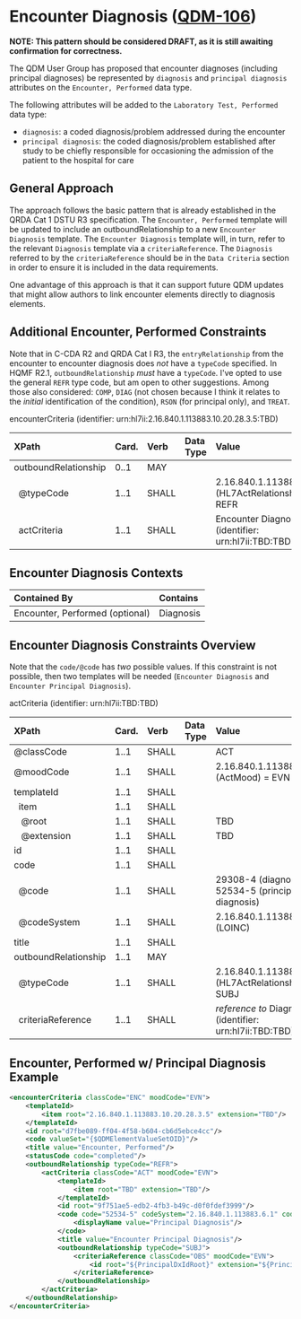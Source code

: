 Encounter Diagnosis ([QDM-106](http://jira.oncprojectracking.org/browse/QDM-106)\)
==================================================================================

**NOTE: This pattern should be considered DRAFT, as it is still awaiting confirmation for correctness.**

The QDM User Group has proposed that encounter diagnoses (including principal diagnoses) be represented by `diagnosis` and `principal diagnosis` attributes on the `Encounter, Performed` data type.

The following attributes will be added to the `Laboratory Test, Performed` data type:

-	`diagnosis`: a coded diagnosis/problem addressed during the encounter
-	`principal diagnosis`: the coded diagnosis/problem established after study to be chiefly responsible for occasioning the admission of the patient to the hospital for care

General Approach
----------------

The approach follows the basic pattern that is already established in the QRDA Cat 1 DSTU R3 specification. The `Encounter, Performed` template will be updated to include an outboundRelationship to a new `Encounter Diagnosis` template. The `Encounter Diagnosis` template will, in turn, refer to the relevant `Diagnosis` template via a `criteriaReference`. The `Diagnosis` referred to by the `criteriaReference` should be in the `Data Criteria` section in order to ensure it is included in the data requirements.

One advantage of this approach is that it can support future QDM updates that might allow authors to link encounter elements directly to diagnosis elements.

Additional Encounter, Performed Constraints
-------------------------------------------

Note that in C-CDA R2 and QRDA Cat I R3, the `entryRelationship` from the encounter to encounter diagnosis does *not* have a `typeCode` specified. In HQMF R2.1, `outboundRelationship` *must* have a `typeCode`. I've opted to use the general `REFR` type code, but am open to other suggestions. Among those also considered: `COMP`, `DIAG` (not chosen because I think it relates to the *initial* identification of the condition), `RSON` (for principal only), and `TREAT`.

encounterCriteria (identifier: urn:hl7ii:2.16.840.1.113883.10.20.28.3.5:TBD)

| XPath                | Card. | Verb  | Data Type | Value                                                    | QDM Attribute                  |
|:---------------------|:------|:------|:----------|:---------------------------------------------------------|:-------------------------------|
| outboundRelationship | 0..1  | MAY   |           |                                                          |                                |
| &nbsp; @typeCode     | 1..1  | SHALL |           | 2.16.840.1.113883.5.1002 (HL7ActRelationshipType) = REFR |                                |
| &nbsp; actCriteria   | 1..1  | SHALL |           | Encounter Diagnosis (identifier: urn:hl7ii:TBD:TBD       | diagnosis, principal diagnosis |

Encounter Diagnosis Contexts
----------------------------

| Contained By                    | Contains  |
|:--------------------------------|:----------|
| Encounter, Performed (optional) | Diagnosis |

Encounter Diagnosis Constraints Overview
----------------------------------------

Note that the `code/@code` has *two* possible values. If this constraint is not possible, then two templates will be needed (`Encounter Diagnosis` and `Encounter Principal Diagnosis`).

actCriteria (identifier: urn:hl7ii:TBD:TBD)

| XPath                    | Card. | Verb  | Data Type | Value                                                    | QDM Attribute                  |
|:-------------------------|:------|:------|:----------|:---------------------------------------------------------|:-------------------------------|
| @classCode               | 1..1  | SHALL |           | ACT                                                      |                                |
| @moodCode                | 1..1  | SHALL |           | 2.16.840.1.113883.5.1001 (ActMood) = EVN                 |                                |
| templateId               | 1..1  | SHALL |           |                                                          |                                |
| &nbsp; item              | 1..1  | SHALL |           |                                                          |                                |
| &nbsp;&nbsp; @root       | 1..1  | SHALL |           | TBD                                                      |                                |
| &nbsp;&nbsp; @extension  | 1..1  | SHALL |           | TBD                                                      |                                |
| id                       | 1..1  | SHALL |           |                                                          |                                |
| code                     | 1..1  | SHALL |           |                                                          |                                |
| &nbsp; @code             | 1..1  | SHALL |           | 29308-4 (diagnosis) or 52534-5 (principal diagnosis)     |                                |
| &nbsp; @codeSystem       | 1..1  | SHALL |           | 2.16.840.1.113883.6.1 (LOINC)                            |                                |
| title                    | 1..1  | SHALL |           |                                                          |                                |
| outboundRelationship     | 1..1  | MAY   |           |                                                          |                                |
| &nbsp; @typeCode         | 1..1  | SHALL |           | 2.16.840.1.113883.5.1002 (HL7ActRelationshipType) = SUBJ |                                |
| &nbsp; criteriaReference | 1..1  | SHALL |           | *reference to* Diagnosis (identifier: urn:hl7ii:TBD:TBD) | diagnosis, principal diagnosis |

Encounter, Performed w/ Principal Diagnosis Example
---------------------------------------------------

```xml
<encounterCriteria classCode="ENC" moodCode="EVN">
    <templateId>
        <item root="2.16.840.1.113883.10.20.28.3.5" extension="TBD"/>
    </templateId>
    <id root="d7fbe089-ff04-4f58-b604-cb6d5ebce4cc"/>
    <code valueSet="{$QDMElementValueSetOID}"/>
    <title value="Encounter, Performed"/>
    <statusCode code="completed"/>
    <outboundRelationship typeCode="REFR">
        <actCriteria classCode="ACT" moodCode="EVN">
            <templateId>
                <item root="TBD" extension="TBD"/>
            </templateId>
            <id root="9f751ae5-edb2-4fb3-b49c-d0f0fdef3999"/>
            <code code="52534-5" codeSystem="2.16.840.1.113883.6.1" codeSystemName="LOINC">
                <displayName value="Principal Diagnosis"/>
            </code>
            <title value="Encounter Principal Diagnosis"/>
            <outboundRelationship typeCode="SUBJ">
                <criteriaReference classCode="OBS" moodCode="EVN">
                    <id root="${PrincipalDxIdRoot}" extension="${PrincipalDxIdExt}"/>
                </criteriaReference>
            </outboundRelationship>
        </actCriteria>
    </outboundRelationship>
</encounterCriteria>
```
